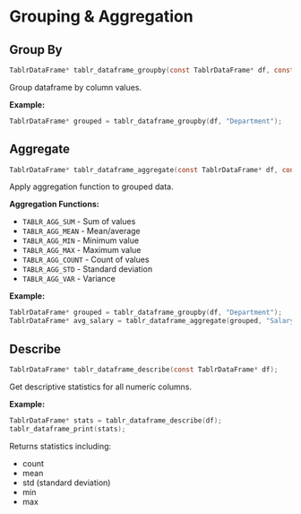 # Grouping & Aggregation

## Group By

```c
TablrDataFrame* tablr_dataframe_groupby(const TablrDataFrame* df, const char* column);
```

Group dataframe by column values.

**Example:**
```c
TablrDataFrame* grouped = tablr_dataframe_groupby(df, "Department");
```

## Aggregate

```c
TablrDataFrame* tablr_dataframe_aggregate(const TablrDataFrame* df, const char* agg_column, TablrAggFunc func);
```

Apply aggregation function to grouped data.

**Aggregation Functions:**
- `TABLR_AGG_SUM` - Sum of values
- `TABLR_AGG_MEAN` - Mean/average
- `TABLR_AGG_MIN` - Minimum value
- `TABLR_AGG_MAX` - Maximum value
- `TABLR_AGG_COUNT` - Count of values
- `TABLR_AGG_STD` - Standard deviation
- `TABLR_AGG_VAR` - Variance

**Example:**
```c
TablrDataFrame* grouped = tablr_dataframe_groupby(df, "Department");
TablrDataFrame* avg_salary = tablr_dataframe_aggregate(grouped, "Salary", TABLR_AGG_MEAN);
```

## Describe

```c
TablrDataFrame* tablr_dataframe_describe(const TablrDataFrame* df);
```

Get descriptive statistics for all numeric columns.

**Example:**
```c
TablrDataFrame* stats = tablr_dataframe_describe(df);
tablr_dataframe_print(stats);
```

Returns statistics including:
- count
- mean
- std (standard deviation)
- min
- max

